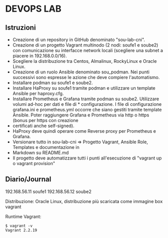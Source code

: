 # DEVOPS LAB

## Istruzioni

* Creazione di un repository in GitHub denominato "sou-lab-cni".
* Creazione di un progetto Vagrant multinodo (2 nodi: soufe1 e soube2) con comunicazione su interfacce network locali (scegliere una subnet a piacere in 192.168.0.0/16).
* Scegliere la distribuzione tra Centos, Almalinux, RockyLinux e Oracle Linux.
* Creazione di un ruolo Ansible denominato sou_podman. Nei punti successivi sono espresse le azione che deve compiere l'automatismo.
* Installare podman su soufe1 e soube2.
* Installare HaProxy su soufe1 tramite podman e utilizzare un template Ansible per haproxy.cfg.
* Installare Prometheus e Grafana tramite podman su soube2. Utilizzare volumi ad-hoc per dati e file di * configurazione. I file di configurazione grafana.ini e prometheus.yml occorre che siano gestiti tramite template Ansible. Poter raggiungere Grafana e Prometheus via http o https (bonus per https con creazione
* certificati anche self-signed).
* HaProxy deve quindi operare come Reverse proxy per Prometheus e Grafana.
* Versionare tutto in sou-lab-cni => Progetto Vagrant, Ansible Role, Templates e documentazione in
* Markdown su README.md
* Il progetto deve automatizzare tutti i punti all'esecuzione di "vagrant up o vagrant provision"



## Diario/Journal

192.168.56.11 soufe1
192.168.56.12 soube2


Distribuzione: Oracle Linux, distribuzione più scaricata come immagine box vagrant

Runtime Vagrant:

```
$ vagrant -v
Vagrant 2.2.19
```